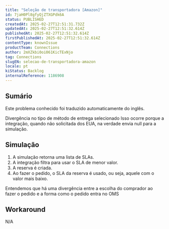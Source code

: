 ```yaml
---
title: "Seleção de transportadora [Amazon]"
id: 7jaH0Pl8gfyQjZTXGPdk6A
status: PUBLISHED
createdAt: 2025-02-27T12:51:31.732Z
updatedAt: 2025-02-27T12:51:32.614Z
publishedAt: 2025-02-27T12:51:32.614Z
firstPublishedAt: 2025-02-27T12:51:32.614Z
contentType: knownIssue
productTeam: Connections
author: 2mXZkbi0oi061KicTExNjo
tag: Connections
slugEN: selecao-de-transportadora-amazon
locale: pt
kiStatus: Backlog
internalReference: 1186908
---
```


## Sumário

<div class="alert alert-info">
  <p>Este problema conhecido foi traduzido automaticamente do inglês.</p>
</div>


Divergência no tipo de método de entrega selecionado
Isso ocorre porque a integração, quando não solicitada dos EUA, na verdade envia null para a simulação.

## Simulação




1. A simulação retorna uma lista de SLAs.
2. A integração filtra para usar o SLA de menor valor.
3. A reserva é criada.
4. Ao fazer o pedido, o SLA da reserva é usado, ou seja, aquele com o valor mais baixo.

Entendemos que há uma divergência entre a escolha do comprador ao fazer o pedido e a forma como o pedido entra no OMS

## Workaround


N/A





